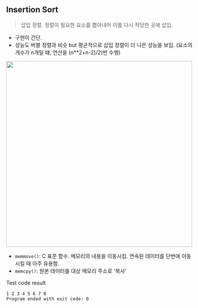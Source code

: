## Insertion Sort
> 삽입 정렬. 정렬이 필요한 요소를 뽑아내어 이를 다시 적당한 곳에 삽입.

* 구현이 간단.
* 성능도 버블 정렬과 비슷 but 평균적으로 삽입 정렬이 더 나은 성능을 보임. (요소의 개수가 n개일 떄, 연산을 (n**2+n-2)/2)번 수행)

<img src="https://user-images.githubusercontent.com/22133824/144718583-685ce035-b70e-48e4-a526-1723c46fa4fb.png" width=500px />

* ```memmove()```: C 표준 함수. 메모리의 내용을 이동시킴. 연속된 데이터를 단번에 이동시킬 때 아주 유용함.
* ```memcpy()```: 원본 데이터를 대상 메모리 주소로 '복사'

Test code result
```
1 2 3 4 5 6 7 8 
Program ended with exit code: 0
```
